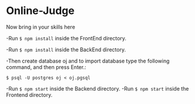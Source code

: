 # Online-Judge
Now bring in your skills here

-Run `$ npm install` inside the FrontEnd directory.

-Run `$ npm install` inside the BackEnd directory.

-Then create database oj and to import database type the following command, and then press Enter.:

`$ psql -U postgres oj < oj.pgsql  
`

-Run `$ npm start` inside the Backend directory.
-Run `$ npm start` inside the Frontend directory.
